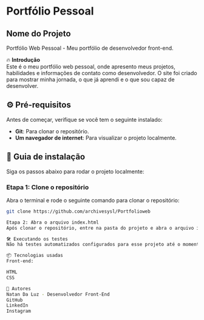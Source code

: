 # Portfólio  Pessoal


## Nome do Projeto
Portfólio Web Pessoal - Meu portfólio de desenvolvedor front-end.

🔥 **Introdução**  
Este é o meu portfólio web pessoal, onde apresento meus projetos, habilidades e informações de contato como desenvolvedor. O site foi criado para mostrar minha jornada, o que já aprendi e o que sou capaz de desenvolver.

## ⚙️ **Pré-requisitos**
Antes de começar, verifique se você tem o seguinte instalado:

- **Git**: Para clonar o repositório.
- **Um navegador de internet**: Para visualizar o projeto localmente.

## 🔨 **Guia de instalação**
Siga os passos abaixo para rodar o projeto localmente:

### Etapa 1: Clone o repositório
Abra o terminal e rode o seguinte comando para clonar o repositório:

```bash
git clone https://github.com/archivesysl/Portfolioweb

Etapa 2: Abra o arquivo index.html
Após clonar o repositório, entre na pasta do projeto e abra o arquivo index.html no seu navegador.

🛠️ Executando os testes
Não há testes automatizados configurados para esse projeto até o momento, mas você pode testar visualmente o site ao abrir o arquivo index.html no navegador.

📦 Tecnologias usadas
Front-end:

HTML
CSS

👷 Autores
Natan Da Luz - Desenvolvedor Front-End
GitHub
LinkedIn
Instagram
